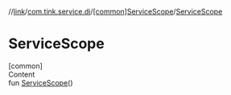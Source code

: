 //[link](../../index.md)/[com.tink.service.di](../index.md)/[[common]ServiceScope](index.md)/[ServiceScope](-service-scope.md)



# ServiceScope  
[common]  
Content  
fun [ServiceScope](-service-scope.md)()  



